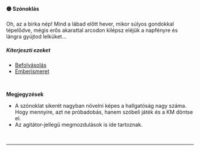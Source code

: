 #### 🟡 Szónoklás

Oh, az a birka nép! Mind a lábad előtt hever, mikor súlyos gondokkal tépelődve, mégis erős akarattal arcodon kilépsz eléjük a napfényre és lángra gyújtod lelküket...

##### Kiterjeszti ezeket
- [Befolyásolás](../kepzettsegek/befolyasolas.md)
- [Emberismeret](../kepzettsegek/emberismeret.md)

<br />

**Megjegyzések**

- A szónoklat sikerét nagyban növelni képes a hallgatóság nagy száma. Hogy mennyire, azt ne próbadobás, hanem szóbeli játék és a KM döntse el.
- Az agitátor-jellegű megmozdulások is ide tartoznak.

<br />

---
